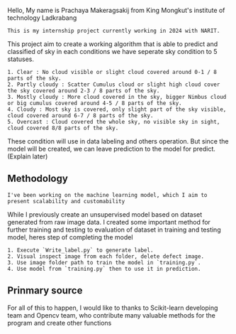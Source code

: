 Hello, My name is Prachaya Makeragsakij from King Mongkut's institute of technology Ladkrabang

    This is my internship project currently working in 2024 with NARIT.
This project aim to create a working algorithm that is able to predict and classified of sky in each conditions
we have seperate sky condition to 5 statuses.

    1. Clear : No cloud visible or slight cloud covered around 0-1 / 8 parts of the sky.
    2. Partly cloudy : Scatter Cumulus cloud or slight high cloud cover the sky covered around 2-3 / 8 parts of the sky.
    3. Mostly cloudy : More cloud covered in the sky, bigger Nimbus cloud or big cumulus covered around 4-5 / 8 parts of the sky.
    4. Cloudy : Most sky is covered, only slight part of the sky visible, cloud covered around 6-7 / 8 parts of the sky.
    5. Overcast : Cloud covered the whole sky, no visible sky in sight, cloud covered 8/8 parts of the sky.

These condition will use in data labeling and others operation. But since the model will be created, we can leave prediction to the model for predict. (Explain later)

## Methodology

    I've been working on the machine learning model, which I aim to present scalability and customability
While I previously create an unsupervised model based on dataset generated from raw image data.
I created some important method for further training and testing to evaluation of dataset in training and testing model, heres step of completing the model 

    1. Execute `Write_label.py` to generate label.
    2. Visual inspect image from each folder, delete defect image.
    3. Use image folder path to train the model in `training.py`.
    4. Use model from `training.py` then to use it in prediction.

## Prinmary source
For all of this to happen, I would like to thanks to Scikit-learn developing team and Opencv team, who contribute many valuable
methods for the program and create other functions
